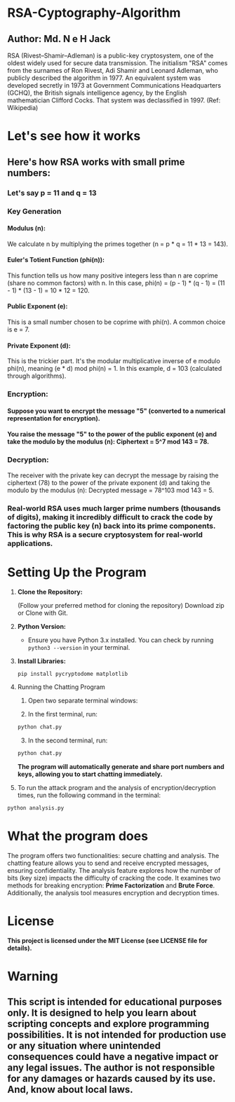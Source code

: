 # RSA-Cyptography-Algorithm
## Author: Md. N e H Jack

RSA (Rivest–Shamir–Adleman) is a public-key cryptosystem, one of the oldest widely used for secure data transmission. The initialism "RSA" comes from the surnames of Ron Rivest, Adi Shamir and Leonard Adleman, who publicly described the algorithm in 1977. An equivalent system was developed secretly in 1973 at Government Communications Headquarters (GCHQ), the British signals intelligence agency, by the English mathematician Clifford Cocks. That system was declassified in 1997. (Ref: Wikipedia)


# Let's see how it works

## Here's how RSA works with small prime numbers: 

### Let's say p = 11 and q = 13

### Key Generation

#### Modulus (n): 
We calculate n by multiplying the primes together (n = p * q = 11 * 13 = 143).

#### Euler's Totient Function (phi(n)): 
This function tells us how many positive integers less than n are coprime (share no common factors) with n. In this case, phi(n) = (p - 1) * (q - 1) = (11 - 1) * (13 - 1) = 10 * 12 = 120.

#### Public Exponent (e): 
This is a small number chosen to be coprime with phi(n). A common choice is e = 7.

#### Private Exponent (d): 
This is the trickier part. It's the modular multiplicative inverse of e modulo phi(n), meaning (e * d) mod phi(n) = 1. In this example, d = 103 (calculated through algorithms).


### Encryption:

#### Suppose you want to encrypt the message "5" (converted to a numerical representation for encryption).
#### You raise the message "5" to the power of the public exponent (e) and take the modulo by the modulus (n): Ciphertext = 5^7 mod 143 = 78.


### Decryption:

The receiver with the private key can decrypt the message by raising the ciphertext (78) to the power of the private exponent (d) and taking the modulo by the modulus (n): Decrypted message = 78^103 mod 143 = 5.

### Real-world RSA uses much larger prime numbers (thousands of digits), making it incredibly difficult to crack the code by factoring the public key (n) back into its prime components. This is why RSA is a secure cryptosystem for real-world applications.


# Setting Up the Program

1. **Clone the Repository:**

   (Follow your preferred method for cloning the repository)
   Download zip or Clone with Git.

3. **Python Version:**

   - Ensure you have Python 3.x installed. You can check by running `python3 --version` in your terminal.

4. **Install Libraries:**

   ```bash
   pip install pycryptodome matplotlib
   ``` 

5. Running the Chatting Program

   1. Open two separate terminal windows:

   2. In the first terminal, run:

    ```bash
    python chat.py
    ```

   3. In the second terminal, run:

    ```bash
    python chat.py
    ```

    **The program will automatically generate and share port numbers and keys, allowing you to start chatting immediately.**

6. To run the attack program and the analysis of encryption/decryption times, run the following command in the terminal:

```bash
python analysis.py
```

# What the program does

The program offers two functionalities: secure chatting and analysis. The chatting feature allows you to send and receive encrypted messages, ensuring confidentiality. The analysis feature explores how the number of bits (key size) impacts the difficulty of cracking the code. It examines two methods for breaking encryption: **Prime Factorization** and **Brute Force**. Additionally, the analysis tool measures encryption and decryption times.

# License

**This project is licensed under the MIT License (see LICENSE file for details).**

# Warning

## This script is intended for educational purposes only. It is designed to help you learn about scripting concepts and explore programming possibilities. It is not intended for production use or any situation where unintended consequences could have a negative impact or any legal issues.  The author is not responsible for any damages or hazards caused by its use. And, know about local laws.
